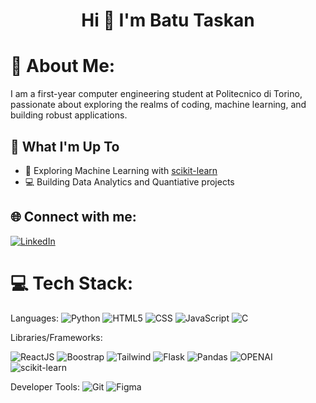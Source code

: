 <h1 align="center">Hi 👋 I'm Batu Taskan</h1>

# 💫 About Me:
I am a first-year computer engineering student at Politecnico di Torino, passionate about exploring the realms of coding, machine learning, and building robust applications.

## 🚀 What I'm Up To

- 🤖 Exploring Machine Learning with [scikit-learn](https://scikit-learn.org/)
- 💻 Building Data Analytics and Quantiative projects
  


## 🌐 Connect with me:
[![LinkedIn](https://img.shields.io/badge/LinkedIn-%230077B5.svg?logo=linkedin&logoColor=white)](https://www.linkedin.com/in/batu-taşkan/)

# 💻 Tech Stack:
Languages: 
![Python](https://img.shields.io/badge/python-%233776AB.svg?style=for-the-badge&logo=python&logoColor=white) 
![HTML5](https://img.shields.io/badge/html5-%23E34F26.svg?style=for-the-badge&logo=html5&logoColor=white) 
![CSS](https://img.shields.io/badge/css-%231572B6.svg?style=for-the-badge&logo=css3&logoColor=white) 
![JavaScript](https://img.shields.io/badge/javascript-%23323330.svg?style=for-the-badge&logo=javascript&logoColor=%23F7DF1E) 
![C](https://img.shields.io/badge/C-00599C?style=for-the-badge&logo=c&logoColor=white) 

Libraries/Frameworks: 

![ReactJS](https://img.shields.io/badge/react-%2320232a.svg?style=for-the-badge&logo=react&logoColor=%2361DAFB)
![Boostrap](https://img.shields.io/badge/bootstrap-%232323f6Ea?style=for-the-badge&logo=bootstrap)
![Tailwind](https://img.shields.io/badge/tailwindcss-%2307405e.svg?style=for-the-badge&logo=tailwindcss&logoColor=%2361DAFB)
![Flask](https://img.shields.io/badge/flask-%23092E20.svg?style=for-the-badge&logo=flask&logoColor=F2F4F9)
![Pandas](https://img.shields.io/badge/pandas-316192?style=for-the-badge&logo=pandas&logoColor=white)
![OPENAI](https://img.shields.io/badge/openaiapi-%2300000a.svg?style=for-the-badge&logo=openai&logoColor=F2F4F9)
![scikit-learn](https://img.shields.io/badge/scikit--learn-F7931E?style=for-the-badge&logo=scikit-learn&logoColor=white)


Developer Tools: 
![Git](https://img.shields.io/badge/git-%23F05033.svg?style=for-the-badge&logo=git&logoColor=white)
![Figma](https://img.shields.io/badge/figma-%23F24E1E.svg?style=for-the-badge&logo=figma&logoColor=white)


